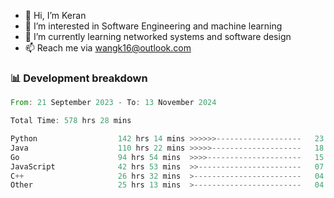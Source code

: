 - 👋 Hi, I’m Keran
- 👀 I’m interested in Software Engineering and machine learning
- 🌱 I’m currently learning networked systems and software design
- 📫 Reach me via wangk16@outlook.com


###  📊 Development breakdown
<!--START_SECTION:waka-->

```rust
From: 21 September 2023 - To: 13 November 2024

Total Time: 578 hrs 28 mins

Python                  142 hrs 14 mins >>>>>>-------------------   23.56 %
Java                    110 hrs 22 mins >>>>>--------------------   18.28 %
Go                      94 hrs 54 mins  >>>>---------------------   15.72 %
JavaScript              42 hrs 53 mins  >>-----------------------   07.10 %
C++                     26 hrs 32 mins  >------------------------   04.40 %
Other                   25 hrs 13 mins  >------------------------   04.18 %
```

<!--END_SECTION:waka-->

<!---
keran-w/keran-w is a ✨ special ✨ repository because its `README.md` (this file) appears on your GitHub profile.
You can click the Preview link to take a look at your changes.
--->
